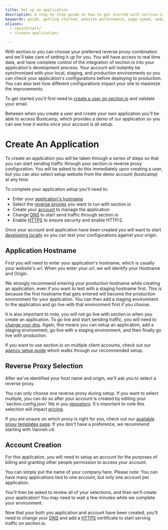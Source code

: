 ```yaml
---
title: Set up an application
description: A step-by-step guide on how to get started with section.io's CDG.
keywords: guide, getting started, website performance, page speed, webpage speed, website security, content delivery network, CDN
aliases:
  - /quickstart/
  - /create-application/

---
```


With section.io you can choose your preferred reverse proxy combination and we'll take care of setting it up for you. You will have access to real time data, and have complete control of the integration of section.io into your application's development process. Your account will instantly be synchronized with your local, staging, and production environments so you can check your application's configurations before deploying to production. You can also test how different configurations impact your site to maximize the improvements.

To get started you'll first need to [create a user on section.io](https://www.section.io/sign-up-routing/) and validate your email.

Between when you create a user and create your own application you'll be able to access Bootcamp, which provides a demo of our application so you can see how it works once your account is all setup.

Create An Application
==========

To create an application you will be taken through a series of steps so that you can start sending traffic through your section.io reverse proxy configuration. You will be asked to do this immediately upon creating a user, but you can also select setup website from the demo account (bootcamp) at any time.

To complete your application setup you'll need to:

* Enter your [application's hostname](#application-hostname)
* Select the [reverse proxies](#reverse-proxy-selection) you want to run with section.io
* Create your [account](#account-creation) to manage the application
* Change [DNS](/docs/change-dns) to start send traffic through section.io
* Enable [HTTPS](/docs/setup-https) to ensure security and enable HTTP/2.

Once your account and application have been created you will want to start [developing locally](/docs/local-development) so you can test your configurations against your origin.

Application Hostname
-------------------------

First you will need to enter your application's hostname, which is usually your website's url. When you enter your url, we will identify your Hostname and Origin.  

We strongly recommend entering your production hostname while creating an application, even if you want to test with a staging hostname first. This is because the first hostname that gets entered will become the production environment for your application. You can then add a staging environment to the application and go live with that environment first if you choose.

It is also important to note, you will not go live with section.io when you create an application. To go live and start sending traffic, you will need to [change your dns](/docs/change-dns). Again, this means you can setup an application, add a staging environment, go live with a staging environment, and then finally go live with production.

If you want to use section.io on multiple client accounts, check out our [agency setup guide](/docs/agency-account-setup/) which walks through our recommended setup.

Reverse Proxy Selection
-------------------------

After we've identified your host name and origin, we'll ask you to select a reverse proxy.

You can only choose one reverse proxy during setup. If you want to select multiple, you can do so after your account is created by editing your 'section.config.json' file in you [repository](/docs/advanced-configuration/#add-another-reverse-proxy). It's important to note this selection will impact [pricing](https://www.section.io/pricing/).

If you are unsure on which proxy is right for you, check out our [available proxy templates page](/docs/proxy-list/). If you don't have a preference, we recommend starting with Varnish v4.

Account Creation
-------------------------

For this application, you will need to setup an account for the purposes of billing and granting other people permission to access your account.

You can simply put the name of your company here. Please note: You can have many applications tied to one account, but only one account per application.

You'll then be asked to review all of your selections, and then we'll create your application! You may need to wait a few minutes while we complete your environment.

Now that your both you application and account have been created, you’ll need to change your [DNS](/docs/change-dns) and add a [HTTPS](/docs/setup-https) certificate to start serving traffic on section.io.
